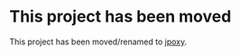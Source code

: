 # This project has been moved #

This project has been moved/renamed to [jpoxy](http://code.google.com/p/jpoxy/).